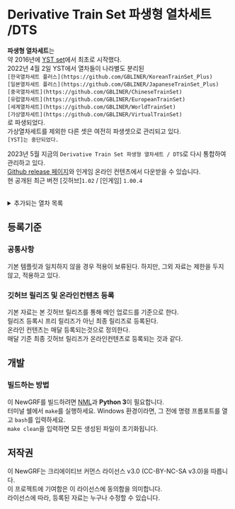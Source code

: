 # Derivative Train Set 파생형 열차세트 /DTS
**파생형 열차세트**는 <br>
약 2016년에 [YST set](https://github.com/evepoi/YST)에서 최초로 시작했다.<br>
2022년 4월 2일 YST에서 열차들이 나라별도 분리된 <br>
`[한국열차세트 플러스](https://github.com/GBLINER/KoreanTrainSet_Plus)`<br>
`[일본열차세트 플러스](https://github.com/GBLINER/JapaneseTrainSet_Plus)`<br>
`[중국열차세트](https://github.com/GBLINER/ChineseTrainSet)`<br>
`[유럽열차세트](https://github.com/GBLINER/EuropeanTrainSet)`<br>
`[세계열차세트](https://github.com/GBLINER/WorldTrainSet)`<br>
`[가상열차세트](https://github.com/GBLINER/VirtualTrainSet)`<br>
로 파생되었다.<br>
가상열차세트를 제외한 다른 셋은 여전히 파생셋으로 관리되고 있다.<br>
`[YST]는 중단되었다.`<br>

2023년 5월 지금의 `Derivative Train Set 파생형 열차세트 / DTS`로 다시 통합하여 관리하고 있다.<br>
[Github release 페이지](https://github.com/DTS-NewGRF/DTS/releases)와 인게임 온라인 컨텐츠에서 다운받을 수 있습니다.<br>
현 공개된 최근 버전 [깃허브]``1.02`` / [인게임] ``1.00.4``<br>
<br>
<details>
    <summary>추가되는 열차 목록</summary>
        <details>
            <summary>지하철</summary>
                <table>
                    <th>열차ID</th>
                    <th>열차이름</th>
                    <th>릴리즈</th>
                    <tr>
                        <td>2006</td>
                        <td>[4량] 한국형 표준전동차 [DTS]</td>
                        <td>1.00.4</td>
                    </tr>
                    <tr>
                        <td>2007</td>
                        <td>[6량] 차세대전동차 [DTS]</td>
                        <td>1.00.4</td>
                    </tr>
                    <tr>
                        <td>2139</td>
                        <td>[2량] 한국철도공사 392000호대 전동차 [DTS]</td>
                        <td>1.02</td>
                    </tr>
                    <tr>
                        <td>2140</td>
                        <td>[4량] 한국철도공사 392000호대 전동차 [DTS]</td>
                        <td>1.02</td>
                    </tr>
                </table>
            <details>
                <summary>홍콩지하철</summary>
                    <table>
                        <th>열차ID</th>
                        <th>열차이름</th>
                        <th>릴리즈</th>
                        <tr>
                            <td>2052</td>
                            <td>[8량] 홍콩 MTR AD Tranz CAF A형 [DTS]</td>
                            <td>1.00.4</td>
                        </tr>
                        <tr>
                            <td>2053</td>
                            <td>[8량] 홍콩 MTR 메트로카멜 교류형 전동차 [DTS]</td>
                            <td>1.00.4</td>
                        </tr>
                        <tr>
                            <td>2054</td>
                            <td>[8량] 홍콩 MTR 메트로카멜 직류형 전동차 [DTS]</td>
                            <td>1.00.4</td>
                        </tr>
                        <tr>
                            <td>2055</td>
                            <td>[8량] 홍콩 MTR CNR 창춘 전동차 [DTS]</td>
                            <td>1.00.4</td>
                        </tr>
                        <tr>
                            <td>2056</td>
                            <td>[8량] 홍콩 MTR CRRC 전동차 [DTS]</td>
                            <td>1.00.4</td>
                        </tr>
                        <tr>
                            <td>2057</td>
                            <td>[8량] 홍콩 MTR 현대로템 미쓰비시 전동차 [DTS]</td>
                            <td>1.00.4</td>
                        </tr>
                        <tr>
                            <td>2058</td>
                            <td>[8량] 홍콩 MTR 현대로템 R형 전동차 [DTS]</td>
                            <td>1.00.4</td>
                        </tr>
                        <tr>
                            <td>2059</td>
                            <td>[8량] 홍콩 MTR IKK SP 1900 [DTS]</td>
                            <td>1.00.4</td>
                        </tr>
                    </table>
            </details>
            <details>
                <summary>일본지하철</summary>
                    <table>
                        <th>열차ID</th>
                        <th>열차이름</th>
                        <th>릴리즈</th>
                        <tr>
                            <td>2097</td>
                            <td>[4량] 니시테츠 1000형 [DTS]</td>
                            <td>1.00.4</td>
                        </tr>
                        <tr>
                            <td>2098</td>
                            <td>[6량] 니시테츠 2000형 [DTS]</td>
                            <td>1.00.4</td>
                        </tr>
                        <tr>
                            <td>2099</td>
                            <td>[2량] 니시테츠 3000형 [DTS]</td>
                            <td>1.00.4</td>
                        </tr>
                        <tr>
                            <td>2083</td>
                            <td>[3량] 니시테츠 3000형 [DTS]</td>
                            <td>1.00.4</td>
                        </tr>
                        <tr>
                            <td>2105</td>
                            <td>[5량] 니시테츠 3000형 [DTS]</td>
                            <td>1.00.4</td>
                        </tr>
                        <tr>
                            <td>2100</td>
                            <td>[3량] 니시테츠 5000형 [DTS]</td>
                            <td>1.00.4</td>
                        </tr>
                        <tr>
                            <td>2107</td>
                            <td>[4량] 니시테츠 5000형 [DTS]</td>
                            <td>1.00.4</td>
                        </tr>
                        <tr>
                            <td>2101</td>
                            <td>[3량] 니시테츠 6000형 [DTS]</td>
                            <td>1.00.4</td>
                        </tr>
                        <tr>
                            <td>2119</td>
                            <td>[4량] 니시테츠 6000형 [DTS]</td>
                            <td>1.00.4</td>
                        </tr>
                        <tr>
                            <td>2102</td>
                            <td>[2량] 니시테츠 7000형 [DTS]</td>
                            <td>1.00.4</td>
                        </tr>
                        <tr>
                            <td>2103</td>
                            <td>[6량] 니시테츠 8000형 [DTS]</td>
                            <td>1.00.4</td>
                        </tr>
                        <tr>
                            <td>2104</td>
                            <td>[2량] 니시테츠 9000형 [DTS]</td>
                            <td>1.00.4</td>
                        </tr>
                        <tr>
                            <td>2113</td>
                            <td>[3량] 니시테츠 9000형 [DTS]</td>
                            <td>1.00.4</td>
                        </tr>
                    </table>
            </details>
        </details>
        <details>
            <summary>통근열차</summary>
                <table>
                    <th>열차ID</th>
                    <th>열차이름</th>
                    <th>릴리즈</th>
                    <tr>
                        <td>2008</td>
                        <td>[2량] 우진산전 수소연료전지동차 [DTS]</td>
                        <td>1.00.4</td>
                    </tr>
                    <tr>
                        <td>2060</td>
                        <td>[4량] 우진산전 수소연료전지동차 [DTS]</td>
                        <td>1.00.4</td>
                    </tr>
                </table>
        </details>
        <details>
            <summary>일반열차</summary>
                <table>
                    <th>열차ID</th>
                    <th>열차이름</th>
                    <th>릴리즈</th>
                    <tr>
                        <td>2009</td>
                        <td>[6량] AREX (공항철도) [DTS]</td>
                        <td>1.02</td>
                    </tr>
                    <tr>
                        <td>2136</td>
                        <td>[4량] MEL-150 [DTS]</td>
                        <td>1.00.4</td>
                    </tr>
                    <tr>
                        <td>2165</td>
                        <td>[8량] MEL-150 [DTS]</td>
                        <td>1.00.4</td>
                    </tr>
                    <tr>
                        <td>2137</td>
                        <td>[10량] MEL-150 [DTS]</td>
                        <td>1.00.4</td>
                    </tr>
                    <tr>
                        <td>2138</td>
                        <td>[12량] MEL-150 [DTS]</td>
                        <td>1.00.4</td>
                    </tr>
                    <tr>
                        <td>2166</td>
                        <td>[4량] 비츠로 [DTS]</td>
                        <td>1.01</td>
                    </tr>
                    <tr>
                        <td>2010</td>
                        <td>[6량] 비츠로 [DTS]</td>
                        <td>1.00.4</td>
                    </tr>
                    <tr>
                        <td>2131</td>
                        <td>[8량] 비츠로 [DTS]</td>
                        <td>1.00.4</td>
                    </tr>
                    <tr>
                        <td>2011</td>
                        <td>[6량] 비츠로 DD [DTS]</td>
                        <td>1.00.4</td>
                    </tr>
                    <tr>
                        <td>2012</td>
                        <td>[4량] 누리로 DD [DTS]</td>
                        <td>1.00.4</td>
                    </tr>
                    <tr>
                        <td>2013</td>
                        <td>[6량] ITX-새마을 DD [DTS]</td>
                        <td>1.00.4</td>
                    </tr>
                    <tr>
                        <td>2014</td>
                        <td>[단량] 7X00호대 디젤기관차 [DTS]</td>
                        <td>1.02</td>
                    </tr>
                    <tr>
                        <td>2015</td>
                        <td>[단량] DEL7600 [DTS]</td>
                        <td>1.00.4</td>
                    </tr>
                    <tr>
                        <td>2016</td>
                        <td>[단량] 8500호대 전기기관차 [DTS]</td>
                        <td>1.00.4</td>
                    </tr>
                    <tr>
                        <td>2128</td>
                        <td>[단량] 8600호대 전기기관차 [DTS]</td>
                        <td>1.00.4</td>
                    </tr>
                    <tr>
                        <td>2115</td>
                        <td>[단량] HYEL-15 [DTS]</td>
                        <td>1.00.4</td>
                    </tr>
                    <tr>
                        <td>2108</td>
                        <td>[단량] HYEL-100 [DTS]</td>
                        <td>1.01</td>
                    </tr>
                    <tr>
                        <td>2167</td>
                        <td>[4량] HYEL-200 [DTS]</td>
                        <td>1.01</td>
                    </tr>
                    <tr>
                        <td>2168</td>
                        <td>[6량] HYEL-200 [DTS]</td>
                        <td>1.01</td>
                    </tr>
                    <tr>
                        <td>2109</td>
                        <td>[6량] HYEL-220 [DTS]</td>
                        <td>1.01</td>
                    </tr>
                    <tr>
                        <td>2135</td>
                        <td>[8량] NKX [DTS]</td>
                        <td>1.00.4</td>
                    </tr>
                </table>
            <details>
                <summary>중국일반열차</summary>
                    <table>
                        <th>열차ID</th>
                        <th>열차이름</th>
                        <th>릴리즈</th>
                        <tr>
                            <td>2050</td>
                            <td>[단량] HXD3C [DTS]</td>
                            <td>1.00.4</td>
                        </tr>
                        <tr>
                            <td>2051</td>
                            <td>[단량] NJ2 [DTS]</td>
                            <td>1.00.4</td>
                        </tr>
                    </table>
            </details>
            <details>
                <summary>유럽일반열차</summary>
                    <table>
                        <th>열차ID</th>
                        <th>열차이름</th>
                        <th>릴리즈</th>
                        <tr>
                            <td>2064</td>
                            <td>[단량] SNCF BB15000 [DTS]</td>
                            <td>1.00.4</td>
                        </tr>
                    </table>
            </details>
            <details>
                <summary>일본일반열차</summary>
                    <table>
                        <th>열차ID</th>
                        <th>열차이름</th>
                        <th>릴리즈</th>
                        <tr>
                            <td>2084</td>
                            <td>[8량] 케이세이 AE형 2세대 [DTS]</td>
                            <td>1.00.4</td>
                        </tr>
                    </table>
            </details>
            <details>
                <summary>세계일반열차</summary>
                    <table>
                        <th>열차ID</th>
                        <th>열차이름</th>
                        <th>릴리즈</th>
                        <tr>
                            <td>2117</td>
                            <td>[4량] NSW TrainLink D [DTS]</td>
                            <td>1.00.4</td>
                        </tr>
                        <tr>
                            <td>2142</td>
                            <td>[6량] NSW TrainLink D [DTS]</td>
                            <td>1.00.4</td>
                        </tr>
                    </table>
            </details>
        </details>
        <details>
            <summary>준고속 180km/h</summary>
                <table>
                    <th>열차ID</th>
                    <th>열차이름</th>
                    <th>릴리즈</th>
                    <tr>
                        <td>2017</td>
                        <td>[8량] GTX [DTS]</td>
                        <td>1.00.4</td>
                    </tr>
                    <tr>
                        <td>2018</td>
                        <td>[8량] ITX-초월 [DTS]</td>
                        <td>1.00.4</td>
                    </tr>
                    <tr>
                        <td>2019</td>
                        <td>[6량] TTX [DTS]</td>
                        <td>1.00.4</td>
                    </tr>
                </table>
        </details>
        <details>
            <summary>준고속 260km/h</summary>
                <table>
                    <th>열차ID</th>
                    <th>열차이름</th>
                    <th>릴리즈</th>
                    <tr>
                        <td>2020</td>
                        <td>[6량] EMU-260 [DTS]</td>
                        <td>1.00.4</td>
                    </tr>
                    <tr>
                        <td>2021</td>
                        <td>[6량] EMU-260 DD [DTS]</td>
                        <td>1.00.4</td>
                    </tr>
                    <tr>
                        <td>2141</td>
                        <td>[단량] HYEL-150 [DTS]</td>
                        <td>1.00.4</td>
                    </tr>
                    <tr>
                        <td>2110</td>
                        <td>[8량] HYEL-300 [DTS]</td>
                        <td>1.01</td>
                    </tr>
                    <tr>
                        <td>2134</td>
                        <td>[8량] HMX [DTS]</td>
                        <td>1.00.4</td>
                    </tr>
                </table>
            <details>
                <summary>중국 준고속 260km/h</summary>
                    <table>
                        <th>열차ID</th>
                        <th>열차이름</th>
                        <th>릴리즈</th>
                        <tr>
                            <td>2034</td>
                            <td>[8량] CRH1A [DTS]</td>
                            <td>1.00.4</td>
                        </tr>
                        <tr>
                            <td>2035</td>
                            <td>[16량] CRH1E [DTS]</td>
                            <td>1.00.4</td>
                        </tr>
                        <tr>
                            <td>2036</td>
                            <td>[8량] CRH1A-A [DTS]</td>
                            <td>1.00.4</td>
                        </tr>
                    </table>
            </details>
            <details>
                <summary>유럽 준고속 260km/h</summary>
                    <table>
                        <th>열차ID</th>
                        <th>열차이름</th>
                        <th>릴리즈</th>
                        <tr>
                            <td>2067</td>
                            <td>[14량] ICE1 [DTS]</td>
                            <td>1.00.4</td>
                        </tr>
                        <tr>
                            <td>2068</td>
                            <td>[8량] ICE2 [DTS]</td>
                            <td>1.00.4</td>
                        </tr>
                        <tr>
                            <td>2071</td>
                            <td>[7량] ICE4 [DTS]</td>
                            <td>1.00.4</td>
                        </tr>
                        <tr>
                            <td>2123</td>
                            <td>[12량] ICE4 [DTS]</td>
                            <td>1.00.4</td>
                        </tr>
                        <tr>
                            <td>2075</td>
                            <td>[13량] 렌페 S-130 [DTS]</td>
                            <td>1.00.4</td>
                        </tr>
                    </table>
            </details>
            <details>
                <summary>일본 준고속 260km/h</summary>
                    <table>
                        <th>열차ID</th>
                        <th>열차이름</th>
                        <th>릴리즈</th>
                        <tr>
                            <td>2085</td>
                            <td>[12량] 신칸센 0계 [DTS]</td>
                            <td>1.00.4</td>
                        </tr>
                        <tr>
                            <td>2126</td>
                            <td>[16량] 신칸센 0계 [DTS]</td>
                            <td>1.00.4</td>
                        </tr>
                        <tr>
                            <td>2143</td>
                            <td>[8량] 신칸센 700계 [DTS]</td>
                            <td>1.00.4</td>
                        </tr>
                        <tr>
                            <td>2087</td>
                            <td>[16량] 신칸센 700계 [DTS]</td>
                            <td>1.00.4</td>
                        </tr>
                        <tr>
                            <td>2088</td>
                            <td>[6량] 신칸센 800계 [DTS]</td>
                            <td>1.00.4</td>
                        </tr>
                        <tr>
                            <td>2091</td>
                            <td>[10량] 신칸센 E2계 [DTS]</td>
                            <td>1.00.4</td>
                        </tr>
                        <tr>
                            <td>2094</td>
                            <td>[12량] 신칸센 E7·W7계 [DTS]</td>
                            <td>1.00.4</td>
                        </tr>
                    </table>
            </details>
        </details>
        <details>
            <summary>고속열차 331km/h</summary>
                <table>
                    <th>열차ID</th>
                    <th>열차이름</th>
                    <th>릴리즈</th>
                    <tr>
                        <td>2022</td>
                        <td>[8량] EMU-320 [DTS]</td>
                        <td>1.00.4</td>
                    </tr>
                    <tr>
                        <td>2023</td>
                        <td>[8량] EMU-320 DD [DTS]</td>
                        <td>1.00.4</td>
                    </tr>
                    <tr>
                        <td>2024</td>
                        <td>[10량] KTX-산천 [DTS]</td>
                        <td>1.00.4</td>
                    </tr>
                    <tr>
                        <td>2025</td>
                        <td>[10량] KTX-산천 DD [DTS]</td>
                        <td>1.00.4</td>
                    </tr>
                    <tr>
                        <td>2026</td>
                        <td>[10량] CTX 화물전용 [DTS]</td>
                        <td>1.00.4</td>
                    </tr>
                    <tr>
                        <td>2125</td>
                        <td>[10량] CTX 승객전용 [DTS]</td>
                        <td>1.00.4</td>
                    </tr>
                    <tr>
                        <td>2027</td>
                        <td>[7량] HSR-350X [DTS]</td>
                        <td>1.00.4</td>
                    </tr>
                    <tr>
                        <td>2005</td>
                        <td>[14량] HSR-350X [DTS]</td>
                        <td>1.00.4</td>
                    </tr>
                </table>
            <details>
                <summary>중국 고속열차 331km/h</summary>
                    <table>
                        <th>열차ID</th>
                        <th>열차이름</th>
                        <th>릴리즈</th>
                        <tr>
                            <td>2037</td>
                            <td>[8량] CRH2A [DTS]</td>
                            <td>1.00.4</td>
                        </tr>
                        <tr>
                            <td>2144</td>
                            <td>[16량] CRH2B [DTS]</td>
                            <td>1.00.4</td>
                        </tr>
                        <tr>
                            <td>2038</td>
                            <td>[8량] CRH2C [DTS]</td>
                            <td>1.00.4</td>
                        </tr>
                        <tr>
                            <td>2039</td>
                            <td>[8량] CRH3C [DTS]</td>
                            <td>1.00.4</td>
                        </tr>
                        <tr>
                            <td>2040</td>
                            <td>[8량] CRH380A [DTS]</td>
                            <td>1.00.4</td>
                        </tr>
                        <tr>
                            <td>2145</td>
                            <td>[16량] CRH380AL [DTS]</td>
                            <td>1.00.4</td>
                        </tr>
                        <tr>
                            <td>2041</td>
                            <td>[8량] CRH380B [DTS]</td>
                            <td>1.00.4</td>
                        </tr>
                        <tr>
                            <td>2146</td>
                            <td>[16량] CRH380BL [DTS]</td>
                            <td>1.00.4</td>
                        </tr>
                        <tr>
                            <td>2042</td>
                            <td>[16량] CRH380CL [DTS]</td>
                            <td>1.00.4</td>
                        </tr>
                        <tr>
                            <td>2043</td>
                            <td>[8량] CRH380D [DTS]</td>
                            <td>1.00.4</td>
                        </tr>
                        <tr>
                            <td>2147</td>
                            <td>[16량] CRH380D [DTS]</td>
                            <td>1.00.4</td>
                        </tr>
                    </table>
            </details>
            <details>
                <summary>유럽 고속열차 331km/h</summary>
                    <table>
                        <th>열차ID</th>
                        <th>열차이름</th>
                        <th>릴리즈</th>
                        <tr>
                            <td>2063</td>
                            <td>[11량] AGV (이탈로) [DTS]</td>
                            <td>1.00.4</td>
                        </tr>
                        <tr>
                            <td>2065</td>
                            <td>[20량] 유로스타 E300 [DTS]</td>
                            <td>1.00.4</td>
                        </tr>
                        <tr>
                            <td>2066</td>
                            <td>[16량] 유로스타 E320 [DTS]</td>
                            <td>1.00.4</td>
                        </tr>
                        <tr>
                            <td>2069</td>
                            <td>[8량] ICE3 [DTS]</td>
                            <td>1.00.4</td>
                        </tr>
                        <tr>
                            <td>2070</td>
                            <td>[8량] ICE3 (벨라로 D) [DTS]</td>
                            <td>1.00.4</td>
                        </tr>
                        <tr>
                            <td>2072</td>
                            <td>[10량] 렌페 AVE S-100 [DTS]</td>
                            <td>1.00.4</td>
                        </tr>
                        <tr>
                            <td>2073</td>
                            <td>[14량] 렌페 AVE S-102 [DTS]</td>
                            <td>1.00.4</td>
                        </tr>
                        <tr>
                            <td>2074</td>
                            <td>[8량] 렌페 AVE S-103 [DTS]</td>
                            <td>1.00.4</td>
                        </tr>
                        <tr>
                            <td>2076</td>
                            <td>[10량] TGV 듀플렉스 [DTS]</td>
                            <td>1.00.4</td>
                        </tr>
                        <tr>
                            <td>2077</td>
                            <td>[10량] TGV 포스 [DTS]</td>
                            <td>1.00.4</td>
                        </tr>
                        <tr>
                            <td>2078</td>
                            <td>[10량] TGV 쉬드-에스트 [DTS]</td>
                            <td>1.00.4</td>
                        </tr>
                        <tr>
                            <td>2079</td>
                            <td>[10량] TGV 레조 듀플렉스 [DTS]</td>
                            <td>1.00.4</td>
                        </tr>
                        <tr>
                            <td>2080</td>
                            <td>[12량] TGV 아틀랑티크 [DTS]</td>
                            <td>1.00.4</td>
                        </tr>
                        <tr>
                            <td>2154</td>
                            <td>[10량] TGV 레조 [DTS]</td>
                            <td>1.00.4</td>
                        </tr>
                        <tr>
                            <td>2081</td>
                            <td>[10량] TGV 라포스트 [DTS]</td>
                            <td>1.00.4</td>
                        </tr>
                        <tr>
                            <td>2082</td>
                            <td>[10량] TGV M [DTS]</td>
                            <td>1.00.4</td>
                        </tr>
                    </table>
            </details>
            <details>
                <summary>일본 고속열차 331km/h</summary>
                    <table>
                        <th>열차ID</th>
                        <th>열차이름</th>
                        <th>릴리즈</th>
                        <tr>
                            <td>2086</td>
                            <td>[8량] 신칸센 500계 [DTS]</td>
                            <td>1.00.4</td>
                        </tr>
                        <tr>
                            <td>2062</td>
                            <td>[16량] 신칸센 500계 [DTS]</td>
                            <td>1.00.4</td>
                        </tr>
                        <tr>
                            <td>2089</td>
                            <td>[8량] 신칸센 N700계 [DTS]</td>
                            <td>1.00.4</td>
                        </tr>
                        <tr>
                            <td>2155</td>
                            <td>[16량] 신칸센 N700계 [DTS]</td>
                            <td>1.00.4</td>
                        </tr>
                        <tr>
                            <td>2090</td>
                            <td>[8량] 신칸센 N700S계 [DTS]</td>
                            <td>1.00.4</td>
                        </tr>
                        <tr>
                            <td>2156</td>
                            <td>[16량] 신칸센 N700S계 [DTS]</td>
                            <td>1.00.4</td>
                        </tr>
                        <tr>
                            <td>2092</td>
                            <td>[10량] 신칸센 E5·H5계 [DTS]</td>
                            <td>1.00.4</td>
                        </tr>
                        <tr>
                            <td>2093</td>
                            <td>[7량] 신칸센 E6계 [DTS]</td>
                            <td>1.00.4</td>
                        </tr>
                        <tr>
                            <td>2095</td>
                            <td>[7량] 신칸센 E8계 [DTS]</td>
                            <td>1.00.4</td>
                        </tr>
                    </table>
            </details>
            <details>
                <summary>세계 고속열차 331km/h</summary>
                    <table>
                        <th>열차ID</th>
                        <th>열차이름</th>
                        <th>릴리즈</th>
                        <tr>
                            <td>2116</td>
                            <td>[10량] NHSRCL E5 [DTS]</td>
                            <td>1.00.4</td>
                        </tr>
                        <tr>
                            <td>2118</td>
                            <td>[12량] 타이완 고속철도 700T형 [DTS]</td>
                            <td>1.00.4</td>
                        </tr>
                        <tr>
                            <td>2120</td>
                            <td>[10량] 알 보라크 [DTS]</td>
                            <td>1.00.4</td>
                        </tr>
                        <tr>
                            <td>2121</td>
                            <td>[14량] 탈고 350 SRO (하라마인 고속철도) [DTS]</td>
                            <td>1.00.4</td>
                        </tr>
                        <tr>
                            <td>2122</td>
                            <td>[11량] 아벨리아 리버티 [DTS]</td>
                            <td>1.00.4</td>
                        </tr>
                    </table>
            </details>
        </details>
        <details>
            <summary>고속열차 430km/h</summary>
                <table>
                    <th>열차ID</th>
                    <th>열차이름</th>
                    <th>릴리즈</th>
                    <tr>
                        <td>2028</td>
                        <td>[6량] HEMU-430X [DTS]</td>
                        <td>1.00.4</td>
                    </tr>
                    <tr>
                        <td>2127</td>
                        <td>[8량] HEMU-430X [DTS]</td>
                        <td>1.00.4</td>
                    </tr>
                    <tr>
                        <td>2111</td>
                        <td>[8량] HYEL-400 [DTS]</td>
                        <td>1.00.4</td>
                    </tr>
                </table>
            <details>
                <summary>중국 고속열차 430km/h</summary>
                    <table>
                        <th>열차ID</th>
                        <th>열차이름</th>
                        <th>릴리즈</th>
                        <tr>
                            <td>2045</td>
                            <td>[8량] CR400AF [DTS]</td>
                            <td>1.00.4</td>
                        </tr>
                        <tr>
                            <td>2148</td>
                            <td>[16량] CR400AF [DTS]</td>
                            <td>1.00.4</td>
                        </tr>
                        <tr>
                            <td>2149</td>
                            <td>[17량] CR400AF [DTS]</td>
                            <td>1.00.4</td>
                        </tr>
                        <tr>
                            <td>2046</td>
                            <td>[8량] CR400AF-Z [DTS]</td>
                            <td>1.00.4</td>
                        </tr>
                        <tr>
                            <td>2150</td>
                            <td>[17량] CR400AF-Z [DTS]</td>
                            <td>1.00.4</td>
                        </tr>
                        <tr>
                            <td>2047</td>
                            <td>[8량] CR400BF [DTS]</td>
                            <td>1.00.4</td>
                        </tr>
                        <tr>
                            <td>2151</td>
                            <td>[16량] CR400BF [DTS]</td>
                            <td>1.00.4</td>
                        </tr>
                        <tr>
                            <td>2152</td>
                            <td>[17량] CR400BF [DTS]</td>
                            <td>1.00.4</td>
                        </tr>
                        <tr>
                            <td>2048</td>
                            <td>[8량] CR400BF-C [DTS]</td>
                            <td>1.00.4</td>
                        </tr>
                        <tr>
                            <td>2049</td>
                            <td>[8량] CR400BF-Z [DTS]</td>
                            <td>1.00.4</td>
                        </tr>
                        <tr>
                            <td>2153</td>
                            <td>[17량] CR400BF-Z [DTS]</td>
                            <td>1.00.4</td>
                        </tr>
                    </table>
            </details>
        </details>
        <details>
            <summary>고속열차 600km/h</summary>
                <table>
                    <th>열차ID</th>
                    <th>열차이름</th>
                    <th>릴리즈</th>
                    <tr>
                        <td>2029</td>
                        <td>[8량] VHST-600X [DTS]</td>
                        <td>1.00.4</td>
                    </tr>
                    <tr>
                        <td>2133</td>
                        <td>[8량] Glory 600 [DTS]</td>
                        <td>1.00.4</td>
                    </tr>
                    <tr>
                        <td>2112</td>
                        <td>[10량] DFX [DTS]</td>
                        <td>1.00.4</td>
                    </tr>
                </table>
            <details>
                <summary>테스트 고속열차 600km/h</summary>
                    <table>
                        <th>열차ID</th>
                        <th>열차이름</th>
                        <th>릴리즈</th>
                        <tr>
                            <td>2044</td>
                            <td>[8량] CRH380AJ [DTS]</td>
                            <td>1.00.4</td>
                        </tr>
                        <tr>
                            <td>2096</td>
                            <td>[7량] 신칸센 923형 (닥터 옐로우) [DTS]</td>
                            <td>1.00.4</td>
                        </tr>
                    </table>
            </details>
        </details>
        <details>
            <summary>객화차</summary>
                <table>
                    <th>열차ID</th>
                    <th>열차이름</th>
                    <th>릴리즈</th>
                    <tr>
                        <td>2030</td>
                        <td>[기관차연결] 한국형 지하철 차량 [DTS]</td>
                        <td>1.00.4</td>
                    </tr>
                    <tr>
                        <td>2124</td>
                        <td>[기관차연결] EMU 객차 차량 [DTS]</td>
                        <td>1.00.4</td>
                    </tr>
                    <tr>
                        <td>2106</td>
                        <td>[기관차연결] 가상 객차 차량 [DTS]</td>
                        <td>1.00.4</td>
                    </tr>
                    <tr>
                        <td>2132</td>
                        <td>[기관차연결] 한국 객차 차량 [DTS]</td>
                        <td>1.00.4</td>
                    </tr>
                    <tr>
                        <td>2003</td>
                        <td>[기관차연결] 한국 발전차 [DTS]</td>
                        <td>1.00.4</td>
                    </tr>
                    <tr>
                        <td>2004</td>
                        <td>[기관차연결] 한국 수화물차 [DTS]</td>
                        <td>1.00.4</td>
                    </tr>
                    <tr>
                        <td>2129</td>
                        <td>[기관차연결] 평판화차 [DTS]</td>
                        <td>1.00.4</td>
                    </tr>
                    <tr>
                        <td>2114</td>
                        <td>[기관차연결] 평판화차 - 미국형 [DTS]</td>
                        <td>1.00.4</td>
                    </tr>
                    <tr>
                        <td>2130</td>
                        <td>[기관차연결] 평판유조 화차 [DTS]</td>
                        <td>1.00.4</td>
                    </tr>
                </table>
            <details>
                <summary>관광열차 객차</summary>
                    <table>
                        <th>열차ID</th>
                        <th>열차이름</th>
                        <th>릴리즈</th>
                        <tr>
                            <td>2157</td>
                            <td>[관광객차] 에코레일 [DTS]</td>
                            <td>1.00.4</td>
                        </tr>
                        <tr>
                            <td>2001</td>
                            <td>[관광객차] 충북영동국악와인 [DTS]</td>
                            <td>1.00.4</td>
                        </tr>
                        <tr>
                            <td>2158</td>
                            <td>[관광객차] 정선아리랑 유람열차 [DTS]</td>
                            <td>1.00.4</td>
                        </tr>
                        <tr>
                            <td>2159</td>
                            <td>[관광객차] E-Train [DTS]</td>
                            <td>1.00.4</td>
                        </tr>
                        <tr>
                            <td>2160</td>
                            <td>[관광객차] 와인인삼트레인 [DTS]</td>
                            <td>1.00.4</td>
                        </tr>
                        <tr>
                            <td>2161</td>
                            <td>[관광객차] 와인시네마트레인 [DTS]</td>
                            <td>1.00.4</td>
                        </tr>
                        <tr>
                            <td>2162</td>
                            <td>[관광객차] 레이디버드 [DTS]</td>
                            <td>1.00.4</td>
                        </tr>
                        <tr>
                            <td>2163</td>
                            <td>[관광객차] S-Train 신도색 [DTS]</td>
                            <td>1.00.4</td>
                        </tr>
                        <tr>
                            <td>2164</td>
                            <td>[관광객차] A-Train 신도색 [DTS]</td>
                            <td>1.00.4</td>
                        </tr>
                        <tr>
                            <td>2002</td>
                            <td>[관광객차] G-Train 신도색 [DTS]</td>
                            <td>1.00.4</td>
                        </tr>
                    </table>
            </details>
            <details>
                <summary>중국 객차</summary>
                    <table>
                        <th>열차ID</th>
                        <th>열차이름</th>
                        <th>릴리즈</th>
                        <tr>
                            <td>2031</td>
                            <td>[기관차연결] 중국 객차 차량 [DTS]</td>
                            <td>1.00.4</td>
                        </tr>
                        <tr>
                            <td>2032</td>
                            <td>[기관차연결] 중국 발전차 [DTS]</td>
                            <td>1.00.4</td>
                        </tr>
                        <tr>
                            <td>2033</td>
                            <td>[기관차연결] 중국 수화물차 [DTS]</td>
                            <td>1.00.4</td>
                        </tr>
                    </table>
            </details>
            <details>
                <summary>유럽 객차</summary>
                    <table>
                        <th>열차ID</th>
                        <th>열차이름</th>
                        <th>릴리즈</th>
                        <tr>
                            <td>2061</td>
                            <td>[기관차연결] 유럽 객차 차량 [DTS]</td>
                            <td>1.00.4</td>
                        </tr>
                    </table>
            </details>
        </details>
</details>

## 등록기준
### 공통사항
기본 템플릿과 일치하지 않을 경우 적용이 보류된다. 하지만, 그외 자료는 제한을 두지 않고, 적용하고 있다.

### 깃허브 릴리즈 및 온라인컨텐츠 등록
기본 자료는 본 깃허브 릴리즈를 통해 메인 업로드를 기준으로 한다. <br>
릴리즈 등록시 프리 릴리즈가 아닌 최종 릴리즈로 등록된다. <br>
온라인 컨텐츠는 매달 등록되는것으로 정의한다. <br>
매달 기준 최종 깃허브 릴리즈가 온라인컨텐츠로 등록되는 것과 같다. <br>

## 개발
### 빌드하는 방법
이 NewGRF를 빌드하려면 [NML](https://github.com/OpenTTD/nml)과 **Python 3**이 필요합니다. <br> 
터미널 쉘에서 ``make``를 실행하세요. Windows 환경이라면, 그 전에 명령 프롬포트를 열고 ``bash``를 입력하세요.  <br>
``make clean``을 입력하면 모든 생성된 파일이 초기화됩니다.

## 저작권
이 NewGRF는 크리에이티브 커먼스 라이선스 v3.0 (CC-BY-NC-SA v3.0)을 따릅니다. <br>
이 프로젝트에 기여함은 이 라이선스에 동의함을 의미합니다. <br>
라이선스에 따라, 등록된 자료는 누구나 수정할 수 있습니다.
